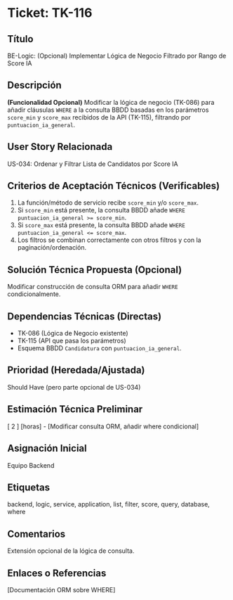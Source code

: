 # Ticket: TK-116

## Título
BE-Logic: (Opcional) Implementar Lógica de Negocio Filtrado por Rango de Score IA

## Descripción
**(Funcionalidad Opcional)** Modificar la lógica de negocio (TK-086) para añadir cláusulas `WHERE` a la consulta BBDD basadas en los parámetros `score_min` y `score_max` recibidos de la API (TK-115), filtrando por `puntuacion_ia_general`.

## User Story Relacionada
US-034: Ordenar y Filtrar Lista de Candidatos por Score IA

## Criterios de Aceptación Técnicos (Verificables)
1.  La función/método de servicio recibe `score_min` y/o `score_max`.
2.  Si `score_min` está presente, la consulta BBDD añade `WHERE puntuacion_ia_general >= score_min`.
3.  Si `score_max` está presente, la consulta BBDD añade `WHERE puntuacion_ia_general <= score_max`.
4.  Los filtros se combinan correctamente con otros filtros y con la paginación/ordenación.

## Solución Técnica Propuesta (Opcional)
Modificar construcción de consulta ORM para añadir `WHERE` condicionalmente.

## Dependencias Técnicas (Directas)
* TK-086 (Lógica de Negocio existente)
* TK-115 (API que pasa los parámetros)
* Esquema BBDD `Candidatura` con `puntuacion_ia_general`.

## Prioridad (Heredada/Ajustada)
Should Have (pero parte opcional de US-034)

## Estimación Técnica Preliminar
[ 2 ] [horas] - [Modificar consulta ORM, añadir where condicional]

## Asignación Inicial
Equipo Backend

## Etiquetas
backend, logic, service, application, list, filter, score, query, database, where

## Comentarios
Extensión opcional de la lógica de consulta.

## Enlaces o Referencias
[Documentación ORM sobre WHERE]